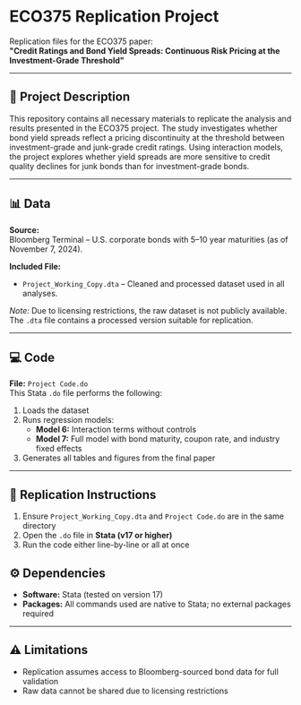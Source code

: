 # ECO375 Replication Project

Replication files for the ECO375 paper:  
**"Credit Ratings and Bond Yield Spreads: Continuous Risk Pricing at the Investment-Grade Threshold"**

---

## 📄 Project Description

This repository contains all necessary materials to replicate the analysis and results presented in the ECO375 project. The study investigates whether bond yield spreads reflect a pricing discontinuity at the threshold between investment-grade and junk-grade credit ratings. Using interaction models, the project explores whether yield spreads are more sensitive to credit quality declines for junk bonds than for investment-grade bonds.

---

## 📊 Data

**Source:**  
Bloomberg Terminal – U.S. corporate bonds with 5–10 year maturities (as of November 7, 2024).

**Included File:**  
- `Project_Working_Copy.dta` – Cleaned and processed dataset used in all analyses.

*Note:* Due to licensing restrictions, the raw dataset is not publicly available. The `.dta` file contains a processed version suitable for replication.

---

## 💻 Code

**File:** `Project Code.do`  
This Stata `.do` file performs the following:

1. Loads the dataset  
2. Runs regression models:
   - **Model 6:** Interaction terms without controls  
   - **Model 7:** Full model with bond maturity, coupon rate, and industry fixed effects  
3. Generates all tables and figures from the final paper

---

## 🔁 Replication Instructions

1. Ensure `Project_Working_Copy.dta` and `Project Code.do` are in the same directory  
2. Open the `.do` file in **Stata (v17 or higher)**  
3. Run the code either line-by-line or all at once  


## ⚙️ Dependencies

- **Software:** Stata (tested on version 17)  
- **Packages:** All commands used are native to Stata; no external packages required  

---

## ⚠️ Limitations

- Replication assumes access to Bloomberg-sourced bond data for full validation  
- Raw data cannot be shared due to licensing restrictions  
